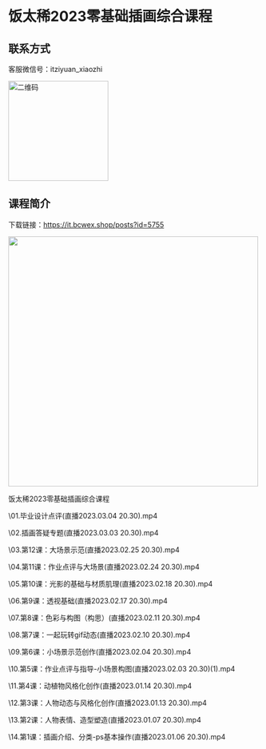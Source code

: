 # 饭太稀2023零基础插画综合课程

## 联系方式

客服微信号：itziyuan_xiaozhi

<img src="https://ziyuanyun.oss-cn-guangzhou.aliyuncs.com/common/20240614073449/666b82192834a.jpg" width="200" height="200" alt="二维码">

## 课程简介

下载链接：https://it.bcwex.shop/posts?id=5755

<img src="https://ziyuanyun.oss-cn-guangzhou.aliyuncs.com/yun/20241201164730/674c22a282fb9.jpg" width="500" alt="">

  饭太稀2023零基础插画综合课程



 \01.毕业设计点评(直播2023.03.04 20.30).mp4

 \02.插画答疑专题(直播2023.03.03 20.30).mp4

 \03.第12课：大场景示范(直播2023.02.25 20.30).mp4

 \04.第11课：作业点评与大场景(直播2023.02.24 20.30).mp4

 \05.第10课：光影的基础与材质肌理(直播2023.02.18 20.30).mp4

 \06.第9课：透视基础(直播2023.02.17 20.30).mp4

 \07.第8课：色彩与构图（构思）(直播2023.02.11 20.30).mp4

 \08.第7课：一起玩转gif动态(直播2023.02.10 20.30).mp4

 \09.第6课：小场景示范创作(直播2023.02.04 20.30).mp4

 \10.第5课：作业点评与指导-小场景构图(直播2023.02.03 20.30)(1).mp4

 \11.第4课：动植物风格化创作(直播2023.01.14 20.30).mp4

 \12.第3课：人物动态与风格化创作(直播2023.01.13 20.30).mp4

 \13.第2课：人物表情、造型塑造(直播2023.01.07 20.30).mp4

 \14.第1课：插画介绍、分类-ps基本操作(直播2023.01.06 20.30).mp4

 

  